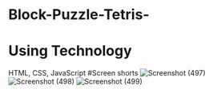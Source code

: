 # Block-Puzzle-Tetris-
# Using Technology
HTML, CSS, JavaScript
#Screen shorts
![Screenshot (497)](https://user-images.githubusercontent.com/93989396/219437927-b1509a15-9df0-49ed-b8c8-304ef5ffc345.png)
![Screenshot (498)](https://user-images.githubusercontent.com/93989396/219437937-7d2cca7c-c18d-4bc1-ad9f-f4bb1c2baa80.png)
![Screenshot (499)](https://user-images.githubusercontent.com/93989396/219437945-803e627b-7587-4445-9ead-fd00d9bade9e.png)
